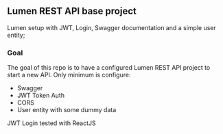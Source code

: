 ## Lumen REST API base project
Lumen setup with JWT, Login, Swagger documentation and a simple user entity;

### Goal
The goal of this repo is to have a configured Lumen 
REST API project to start a new API. Only minimum is configure:

*   Swagger
*   JWT Token Auth
*   CORS
*   User entity with some dummy data

JWT Login tested with ReactJS